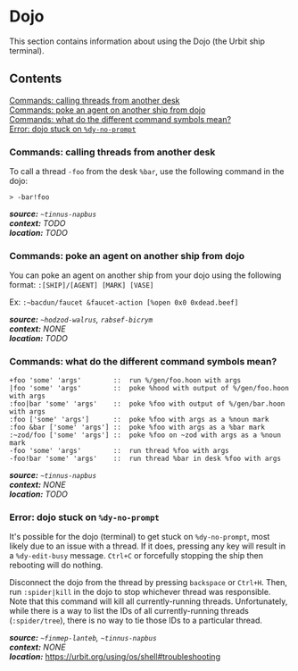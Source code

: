 # Dojo

This section contains information about using the Dojo (the Urbit ship terminal).

## Contents

[Commands: calling threads from another desk](#commands-calling-threads-from-another-desk) \
[Commands: poke an agent on another ship from dojo](#commands-poke-an-agent-on-another-ship-from-dojo) \
[Commands: what do the different command symbols mean?](#commands-what-do-the-different-command-symbols-mean) \
[Error: dojo stuck on `%dy-no-prompt`](#error-dojo-stuck-on-dy-no-prompt)

### Commands: calling threads from another desk

To call a thread `-foo` from the desk `%bar`, use the following command in the dojo:
```
> -bar!foo
```

***source:*** *`~tinnus-napbus`*\
***context:*** *TODO*\
***location:*** *TODO*

### Commands: poke an agent on another ship from dojo

You can poke an agent on another ship from your dojo using the following format:
`:[SHIP]/[AGENT] [MARK] [VASE]`

Ex: `:~bacdun/faucet &faucet-action [%open 0x0 0xdead.beef]`

***source:*** *`~hodzod-walrus`, `rabsef-bicrym`*\
***context:*** *NONE*\
***location:*** *TODO*

### Commands: what do the different command symbols mean?

```
+foo 'some' 'args'        ::  run %/gen/foo.hoon with args
|foo 'some' 'args'        ::  poke %hood with output of %/gen/foo.hoon with args
:foo|bar 'some' 'args'    ::  poke %foo with output of %/gen/bar.hoon with args
:foo ['some' 'args']      ::  poke %foo with args as a %noun mark
:foo &bar ['some' 'args'] ::  poke %foo with args as a %bar mark
:~zod/foo ['some' 'args'] ::  poke %foo on ~zod with args as a %noun mark
-foo 'some' 'args'        ::  run thread %foo with args
-foo!bar 'some' 'args'    ::  run thread %bar in desk %foo with args
```

***source:*** *`~tinnus-napbus`*\
***context:*** *NONE*\
***location:*** *TODO*

### Error: dojo stuck on `%dy-no-prompt`

It's possible for the dojo (terminal) to get stuck on `%dy-no-prompt`, most likely due to an issue with a thread. If it
does, pressing any key will result in a `%dy-edit-busy` message. `Ctrl+C` or forcefully stopping the ship then rebooting
will do nothing.

Disconnect the dojo from the thread by pressing `backspace` or `Ctrl+H`. Then, run `:spider|kill` in the dojo to stop
whichever thread was responsible. Note that this command will kill all currently-running threads. Unfortunately, while
there is a way to list the IDs of all currently-running threads (`:spider/tree`), there is no way to tie those IDs to a
particular thread.

***source:*** *`~finmep-lanteb`, `~tinnus-napbus`*\
***context:*** *NONE*\
***location:*** https://urbit.org/using/os/shell#troubleshooting

